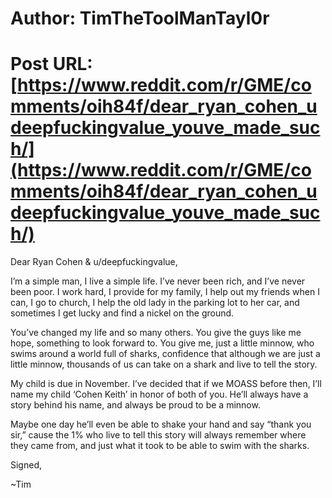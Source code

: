 # Author: TimTheToolManTayl0r
# Post URL: [https://www.reddit.com/r/GME/comments/oih84f/dear_ryan_cohen_udeepfuckingvalue_youve_made_such/](https://www.reddit.com/r/GME/comments/oih84f/dear_ryan_cohen_udeepfuckingvalue_youve_made_such/)


Dear Ryan Cohen & u/deepfuckingvalue,

I’m a simple man, I live a simple life. I’ve never been rich, and I’ve never been poor. I work hard, I provide for my family, I help out my friends when I can, I go to church, I help the old lady in the parking lot to her car, and sometimes I get lucky and find a nickel on the ground. 

You’ve changed my life and so many others. You give the guys like me hope, something to look forward to. You give me, just a little minnow, who swims around a world full of sharks, confidence that although we are just a little minnow, thousands of us can take on a shark and live to tell the story. 

My child is due in November. I’ve decided that if we MOASS before then, I’ll name my child ‘Cohen Keith’ in honor of both of you. He’ll always have a story behind his name, and always be proud to be a minnow. 

Maybe one day he’ll even be able to shake your hand and say “thank you sir,” cause the 1% who live to tell this story will always remember where they came from, and just what it took to be able to swim with the sharks. 

Signed,

~Tim